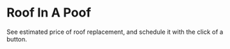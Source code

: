# Roof In A Poof
See estimated price of roof replacement, and schedule it with the click of a button.
